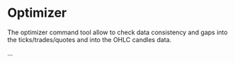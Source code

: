# Optimizer #

The optimizer command tool allow to check data consistency and gaps into the ticks/trades/quotes and into the OHLC candles data.

...
